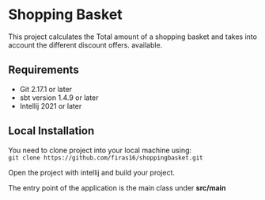 # Shopping Basket

This project calculates the Total amount of a shopping basket and takes into account the different discount offers.
available.

## Requirements
- Git 2.17.1 or later
- sbt version 1.4.9 or later
- Intellij 2021 or later

## Local Installation

You need to clone project into your local machine using:  
`git clone https://github.com/firas16/shoppingbasket.git`

Open the project with intellij and build your project.

The entry point of the application is the main class under **src/main**
